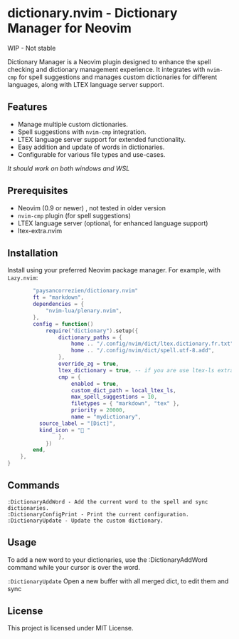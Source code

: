# dictionary.nvim - Dictionary Manager for Neovim

WIP - Not stable

Dictionary Manager is a Neovim plugin designed to enhance the spell checking and dictionary management experience. It integrates with `nvim-cmp` for spell suggestions and manages custom dictionaries for different languages, along with LTEX language server support.

## Features

- Manage multiple custom dictionaries.
- Spell suggestions with `nvim-cmp` integration.
- LTEX language server support for extended functionality.
- Easy addition and update of words in dictionaries.
- Configurable for various file types and use-cases.

_It should work on both windows and WSL_

## Prerequisites

- Neovim (0.9 or newer) , not tested in older version
- `nvim-cmp` plugin (for spell suggestions)
- LTEX language server (optional, for enhanced language support)
- ltex-extra.nvim

## Installation


Install using your preferred Neovim package manager. For example, with `Lazy.nvim`:

```lua
        "paysancorrezien/dictionary.nvim"
		ft = "markdown",
		dependencies = {
			"nvim-lua/plenary.nvim",
		},
		config = function()
			require("dictionary").setup({
				dictionary_paths = {
					home .. "/.config/nvim/dict/ltex.dictionary.fr.txt",
					home .. "/.config/nvim/dict/spell.utf-8.add",
				},
				override_zg = true,
				ltex_dictionary = true, -- if you are use ltex-ls extra and want to use zg to also update ltex-ls dictionary
				cmp = {
					enabled = true,
					custom_dict_path = local_ltex_ls,
					max_spell_suggestions = 10,
					filetypes = { "markdown", "tex" },
					priority = 20000,
					name = "mydictionary",
          source_label = "[Dict]",
          kind_icon = " "
				},
			})
		end,
	},
}
```

## Commands

```vim
:DictionaryAddWord - Add the current word to the spell and sync dictionaries.
:DictionaryConfigPrint - Print the current configuration.
:DictionaryUpdate - Update the custom dictionary.
```

## Usage

To add a new word to your dictionaries, use the :DictionaryAddWord command while your cursor is over the word.

`:DictionaryUpdate` Open a new buffer with all merged dict, to edit them and sync


## License
This project is licensed under MIT License.
